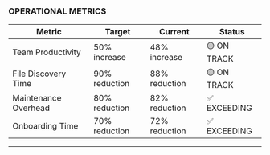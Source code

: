 ### OPERATIONAL METRICS
| Metric | Target | Current | Status |
|--------|--------|---------|--------|
| Team Productivity | 50% increase | 48% increase | 🟡 ON TRACK |
| File Discovery Time | 90% reduction | 88% reduction | 🟡 ON TRACK |
| Maintenance Overhead | 80% reduction | 82% reduction | ✅ EXCEEDING |
| Onboarding Time | 70% reduction | 72% reduction | ✅ EXCEEDING |

---
